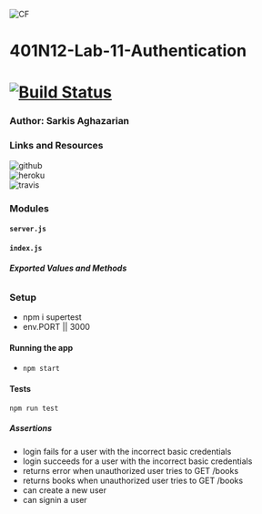 ![CF](http://i.imgur.com/7v5ASc8.png)  

# 401N12-Lab-11-Authentication
[![Build Status](https://travis-ci.org/sarkis74/lab-11-401n12.svg?branch=master)](https://travis-ci.org/sarkis74/lab-11-401n12)  
=================================================

### Author: Sarkis Aghazarian

### Links and Resources
![github](https://github.com/sarkis74/lab-11-401n12)  
![heroku](https://lab-11-401n12.herokuapp.com/)  
![travis](https://travis-ci.org/sarkis74/lab-11-401n12)


### Modules
#### `server.js`
#### `index.js`
##### Exported Values and Methods

###### 



### Setup
* npm i supertest
* env.PORT || 3000


#### Running the app
* `npm start`

#### Tests
`npm run test`


##### Assertions
* login fails for a user with the incorrect basic credentials
* login succeeds for a user with the incorrect basic credentials
* returns error when unauthorized user tries to GET /books
* returns books when unauthorized user tries to GET /books
* can create a new user
* can signin a user
